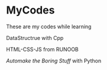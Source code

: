 # MyCodes
These are my codes while learning 

DataStructrue with Cpp 

HTML-CSS-JS from RUNOOB 

*Automake the Boring Stuff* with Python
